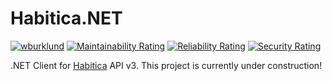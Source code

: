 # Habitica.NET
[![wburklund](https://circleci.com/gh/wburklund/Habitica.NET.svg?style=shield)](https://circleci.com/gh/wburklund/Habitica.NET)
[![Maintainability Rating](https://sonarcloud.io/api/project_badges/measure?project=wburklund_Habitica.NET&metric=sqale_rating)](https://sonarcloud.io/dashboard?id=wburklund_Habitica.NET)
[![Reliability Rating](https://sonarcloud.io/api/project_badges/measure?project=wburklund_Habitica.NET&metric=reliability_rating)](https://sonarcloud.io/dashboard?id=wburklund_Habitica.NET)
[![Security Rating](https://sonarcloud.io/api/project_badges/measure?project=wburklund_Habitica.NET&metric=security_rating)](https://sonarcloud.io/dashboard?id=wburklund_Habitica.NET)

.NET Client for [Habitica](https://habitica.com/) API v3. This project is currently under construction!
